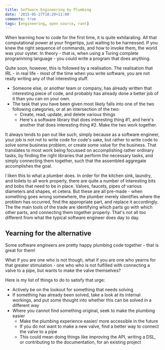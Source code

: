 ```yaml
---
title: Software Engineering by Plumbing
date: '2015-05-27T18:20+11:00'
comments: true
tags: [engineering, open source, rant]
---
```


When learning how to code for the first time,
it is quite exhilarating.
All that computational power at your fingertips,
just waiting to be harnessed.
If you knew the right sequence of commands,
and how to invoke them, the world was your oyster.
In theory - that is, when using a Turing complete programming language -
you could write a program that does anything.

Quite soon, however, this is followed by a realisation.
The realisation that IRL - in real life -
most of the time when you write software,
you are not really writing any of that interesting stuff.

- Someone else, or another team or company,
has already written that interesting piece of code,
and probably has already done a better job of it than you can on your own.
- The task that you have been given most likely falls into one of the
  two following categories, or at an intersection of the two:
  - Create, read, update, and delete various things
  - Here's a software library that does interesting thing #1,
    and here's another that does interesting thing #2.
    Make the two work together.

It always tends to pan out like such,
simply because as a software engineer,
your job is not not to write code for code's sake,
but rather to write code to solve some business problem,
or create some value for the business.
That translates to most work being focussed on accomplishing
rather ordinary tasks,
by finding the right libraries that perform the necessary tasks,
and simply connecting them together,
such that the assembled aggregate accomplishes the goal.

I liken this to what a plumber does.
In order for the kitchen sink, laundry, and toilets to all work properly,
there are quite a number of interesting bits and bobs that need to be in place.
Valves, faucets, pipes of various diameters and shapes, et cetera.
But these are all pre-made -
when something goes wrong somewhere,
the plumber merely identifies where the problem has occurred,
find the appropriate part,
and replace it accordingly.
The the main tools of the trade are
identifying which parts go with which other parts,
and connecting them together properly.
That's not all too different from what the typical software engineer does day to day.

## Yearning for the alternative

Some software engineers are pretty happy plumbing code together -
that is great for them!

What if you are one who is not though,
what if you are one who yearns for that greater stimulation -
one who who is not fulfilled with connecting a valve to a pipe,
but wants to make the valve themselves?

Here is my list of things to do to satisfy that urge:

- Actively be on the lookout for something that needs solving
- If something has already been solved, take a look at its internal workings,
  and put some thought into whether this can be solved in a different way
- Where you cannot find something original, seek to make the plumbing easier
  - Make the plumbing experience easier/ more accessible in the future
  - If you do not want to make a new valve, find a better way to connect the valve to a pipe
  - This could mean doing things like improving the API, writing a DSL,
    or contributing to the documentation, for an existing project
